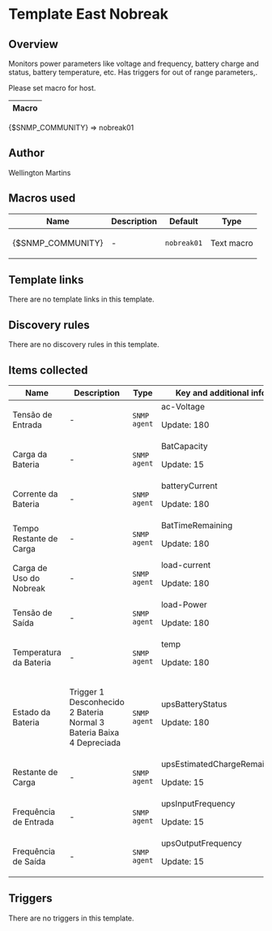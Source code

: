 # Template East Nobreak

## Overview

Monitors power parameters like voltage and frequency, battery charge and status, battery temperature, etc. Has triggers for out of range parameters,.


Please set macro for host. 




| Macro |
| --- |


{$SNMP\_COMMUNITY} ⇒ nobreak01



## Author

Wellington Martins

## Macros used

|Name|Description|Default|Type|
|----|-----------|-------|----|
|{$SNMP_COMMUNITY}|<p>-</p>|`nobreak01`|Text macro|
## Template links

There are no template links in this template.

## Discovery rules

There are no discovery rules in this template.

## Items collected

|Name|Description|Type|Key and additional info|
|----|-----------|----|----|
|Tensão de Entrada|<p>-</p>|`SNMP agent`|ac-Voltage<p>Update: 180</p>|
|Carga da Bateria|<p>-</p>|`SNMP agent`|BatCapacity<p>Update: 15</p>|
|Corrente da Bateria|<p>-</p>|`SNMP agent`|batteryCurrent<p>Update: 180</p>|
|Tempo Restante de Carga|<p>-</p>|`SNMP agent`|BatTimeRemaining<p>Update: 180</p>|
|Carga de Uso do Nobreak|<p>-</p>|`SNMP agent`|load-current<p>Update: 180</p>|
|Tensão de Saída|<p>-</p>|`SNMP agent`|load-Power<p>Update: 180</p>|
|Temperatura da Bateria|<p>-</p>|`SNMP agent`|temp<p>Update: 180</p>|
|Estado da Bateria|<p>Trigger 1 Desconhecido 2 Bateria Normal 3 Bateria Baixa 4 Depreciada</p>|`SNMP agent`|upsBatteryStatus<p>Update: 180</p>|
|Restante de Carga|<p>-</p>|`SNMP agent`|upsEstimatedChargeRemaining<p>Update: 15</p>|
|Frequência de Entrada|<p>-</p>|`SNMP agent`|upsInputFrequency<p>Update: 15</p>|
|Frequência de Saída|<p>-</p>|`SNMP agent`|upsOutputFrequency<p>Update: 15</p>|
## Triggers

There are no triggers in this template.

